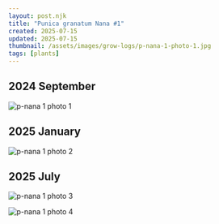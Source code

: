 ```yaml
---
layout: post.njk
title: "Punica granatum Nana #1"
created: 2025-07-15
updated: 2025-07-15
thumbnail: /assets/images/grow-logs/p-nana-1-photo-1.jpg
tags: [plants]
---
```


## 2024 September

![p-nana 1 photo 1](/assets/images/grow-logs/p-nana-1-photo-1.jpg)

## 2025 January

![p-nana 1 photo 2](/assets/images/grow-logs/p-nana-1-photo-2.jpg)

## 2025 July

![p-nana 1 photo 3](/assets/images/grow-logs/p-nana-1-photo-3.jpg)

![p-nana 1 photo 4](/assets/images/grow-logs/p-nana-1-photo-4.jpg)
